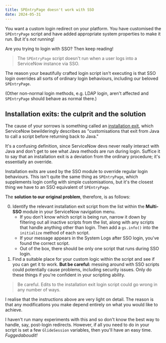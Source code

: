 ```yaml
---
title: SPEntryPage doesn't work with SSO
date: 2024-05-31
---
```


You want a custom login redirect on your platform. You have customised the `SPEntryPage` script and have added appropriate system properties to make it run. But it's _not_ running!

Are you trying to login with SSO? Then keep reading!

> The `SPEntryPage` script doesn't run when a user logs into a ServiceNow instance via SSO.

The reason your beautifully crafted login script isn't executing is that SSO login overrides all sorts of ordinary login behaviours, including our beloved `SPEntryPage`.

(Other non-normal login methods, e.g. LDAP login, aren't affected and `SPEntryPage` should behave as normal there.)

## Installation exits: the culprit and the solution

The cause of your sorrows is something called an [installation exit](https://docs.servicenow.com/bundle/washingtondc-platform-security/page/script/server-scripting/reference/r_InstallationExits.html), which ServiceNow bewilderingly describes as "customisations that exit from Java to call a script before returning back to Java."

It's a confusing definition, since ServiceNow devs never really interact with Java and don't get to see what Java methods are run during login. Suffice it to say that an installation exit is a deviation from the ordinary procedure; it's essentially an override.

Installation exits are used by the SSO module to override regular login behaviours. This isn't quite the same thing as `SPEntryPage`, which supplements login config with simple customisations, but it's the closest thing we have to an SSO equivalent of `SPEntryPage`.

The **solution to our original problem**, therefore, is as follows:

0. Identify the relevant installation exit script from the list within the **Multi-SSO** module in your ServiceNow navigation menu.
    - If you don't know which script is being run, narrow it down by filtering out all inactive scripts from the list, along with any scripts that handle anything other than login. Then add a `gs.info()` into the `initialize` method of each script.
    - If your message appears in the System Logs after SSO login, you've found the correct script.
    - Out of the box, there should be only one script that runs during SSO login.
1. Find a suitable place for your custom logic within the script and see if you can get it to work. **But be careful:** messing around with SSO scripts could potentially cause problems, including security issues. Only do these things if you're confident in your scripting ability.

> Be careful. Edits to the installation exit login script could go wrong in any number of ways.

I realise that the instructions above are very light on detail. The reason is that any modifications you make depend entirely on what you would like to achieve.

I haven't run many experiments with this and so don't know the best way to handle, say, post-login redirects. However, if all you need to do in your script is set a few `GlideSession` variables, then you'll have an easy time. _Fuggedaboudit!_
